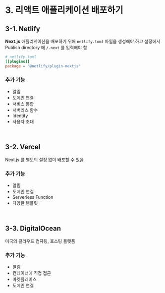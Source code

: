 # 3. 리액트 애플리케이션 배포하기

## 3-1. Netlify

**Next.js** 애플리케이션을 배포하기 위해 `netlify.toml` 파일을 생성해야 하고 설정에서 Publish directory 에 `/.next` 를 입력해야 함

```toml
# netlify.toml
[[plugins]]
package = "@netlify/plugin-nextjs"
```

### 추가 기능

- 알림
- 도메인 연결
- 서비스 통합
- 서버리스 함수
- Identity
- 사용자 초대

<br>

## 3-2. Vercel

Next.js 를 별도의 설정 없이 배포할 수 있음

### 추가 기능

- 알림
- 도메인 연결
- Serverless Function
- 다양한 템플릿

<br>

## 3-3. DigitalOcean

미국의 클라우드 컴퓨팅, 호스팅 플랫폼

### 추가 기능

- 알림
- 컨테이너에 직접 접근
- 마켓플레이스
- 도메인 연결
